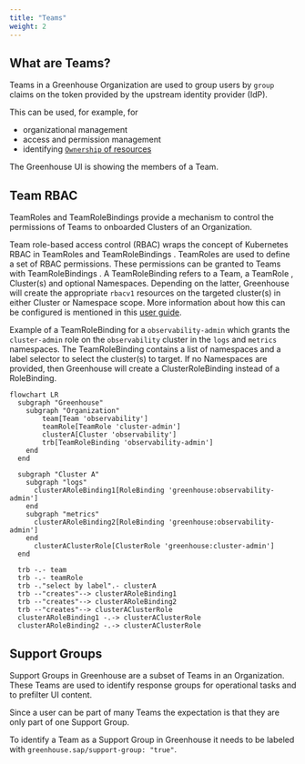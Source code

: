 ```yaml
---
title: "Teams"
weight: 2
---
```


## What are Teams?

Teams in a Greenhouse Organization are used to group users by `group` claims on the token provided by the upstream identity provider (IdP).

This can be used, for example, for

- organizational management
- access and permission management
- identifying [`Ownership` of resources](./../operations/ownership.md)

The Greenhouse UI is showing the members of a Team.

## Team RBAC

TeamRoles and TeamRoleBindings  provide a mechanism to control the permissions of Teams to onboarded Clusters of an Organization.

Team role-based access control (RBAC) wraps the concept of Kubernetes RBAC in TeamRoles and TeamRoleBindings . TeamRoles are used to define a set of RBAC permissions. These permissions can be granted to Teams with TeamRoleBindings . A TeamRoleBinding refers to a Team, a TeamRole , Cluster(s) and optional Namespaces. Depending on the latter, Greenhouse will create the appropriate `rbacv1` resources on the targeted cluster(s) in either Cluster or Namespace scope.
More information about how this can be configured is mentioned in this [user guide](../../user-guides/team/rbac.md).

Example of a TeamRoleBinding for a `observability-admin` which grants the `cluster-admin` role on the `observability` cluster in the `logs` and `metrics` namespaces. The TeamRoleBinding contains a list of namespaces and a label selector to select the cluster(s) to target. If no Namespaces are provided, then Greenhouse will create a ClusterRoleBinding instead of a RoleBinding.

```mermaid
flowchart LR
  subgraph "Greenhouse"
    subgraph "Organization"
        team[Team 'observability']
        teamRole[TeamRole 'cluster-admin']
        clusterA[Cluster 'observability']
        trb[TeamRoleBinding 'observability-admin']
    end
  end

  subgraph "Cluster A"
    subgraph "logs"
      clusterARoleBinding1[RoleBinding 'greenhouse:observability-admin']
    end
    subgraph "metrics"
      clusterARoleBinding2[RoleBinding 'greenhouse:observability-admin']
    end
      clusterAClusterRole[ClusterRole 'greenhouse:cluster-admin']
  end

  trb -.- team
  trb -.- teamRole 
  trb -."select by label".- clusterA
  trb --"creates"--> clusterARoleBinding1
  trb --"creates"--> clusterARoleBinding2
  trb --"creates"--> clusterAClusterRole
  clusterARoleBinding1 -.-> clusterAClusterRole
  clusterARoleBinding2 -.-> clusterAClusterRole
```

## Support Groups

Support Groups in Greenhouse are a subset of Teams in an Organization. These Teams are used to identify response groups for operational tasks and to prefilter UI content.

Since a user can be part of many Teams the expectation is that they are only part of one Support Group.

To identify a Team as a Support Group in Greenhouse it needs to be labeled with `greenhouse.sap/support-group: "true"`.
